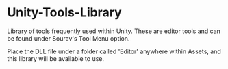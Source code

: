 # Unity-Tools-Library
Library of tools frequently used within Unity. These are editor tools and can be found under Sourav's Tool Menu option.

Place the DLL file under a folder called 'Editor' anywhere within Assets, and this library will be available to use.
